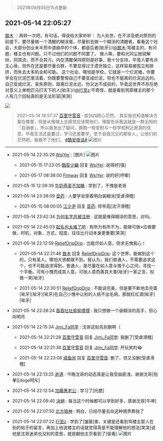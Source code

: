 > 2021年09月05日15点更新
<link rel="stylesheet" href="https://cdn.jsdelivr.net/gh/taotie6/sampleJSON@main/css/photo_show.css">


 ## 2021-05-14 22:05:27 

 [㪚木](https://www.coolapk.com/feed/26980151?shareKey=MDRkNzNhODJkYmM0NjEzMTc3ZjE~) ：再转一次吧，有句话，得说给大家听听：
为人处世，在不涉及绝对原则的前提下，要尽量做一个清醒的糊涂蛋，尽量别去做一个糊涂的清醒者。看看这个社会，大部分创业未半而中道崩卒的个体，都是后者[呲牙]//<a class="feed-link-uname" href="/u/㪚木">@㪚木</a>:骂楼主的，有问题，楼主也有问题。只不过他们的问题不同罢了。
做人嘛<!--break-->，要和光同尘挫锐解纷，同其流，而不合其污。内在清醒保持原则是好事，我十分支持，毕竟人要有点主心骨。但外在还是要尽量合群，不要显得过于遗世独立，这样容易被孤立和排挤，而失去太多机会和可能。
这个社会、哪怕是学校，它就是一个烂泥塘，你要学会在烂泥巴里活着，你既要警惕自己不要变成烂泥，但也不能离的烂泥远远的。自己变成烂泥，丧失原则，距离烂泥太远，你又达不成目的，毕竟这世界不存在绝对意义上单枪匹马打天下的人[呲牙]//<a class="feed-link-uname" href="/u/行至z">@行至z</a>:不奇怪，就是看到骂原楼主的那个人有几个回帖真的是无法形容[笑哭] 

<div class="album">
<img class="img-item" src="https://image.coolapk.com/feed/2019/0507/23/1081091_4540_495@400x225.gif" />
</div>

> 2021-05-14 18:57:37 
> [百里守雪音](https://www.coolapk.com/feed/26976248?shareKey=YWYxNWM2YTE3ZTFmNjEzMTc3ZjE~) : 拔剑四顾心茫然。 其实我也知道解决方案在哪里，但是从情理上总感觉应该帮他们，理智告诉我这就是一群无知的「自溺者」，所以我发出了疑问，换取一些安慰与一些学校附近房源的信息，毕竟生活还是要过，学习还是要学，至于自我沉沦的那些人，让他们的茫然吧，我救不了他们。 <a class="feed-link-tag" href="/t/酷安夜话?type=0">#酷安夜话#</a> 
![图片](https://image.coolapk.com/feed/2021/0514/18/1080769_0effbaf1_9856_0997@1080x2486.jpeg)

 ------- 

- 2021-05-14 22:35:29 [WsiYer](uid=3832235) : [图片] ![图片](https://image.coolapk.com/feed/2021/0514/22/3832235_e84fda89_2293_6423@1080x2400.jpeg)

    - 2021-05-15 17:23:05 [酷荌少編](uid=2564936) 回复 [WsiYer](uid=3832235): 说得好[强] 

    - 2021-05-17 08:38:00 [Flmway](uid=1749697) 回复 [WsiYer](uid=3832235): 说的好[哼唧] 

- 2021-05-15 12:39:39 [牛奶燕麦不加糖](uid=633325) : 学到了，不愧是老哥 

- 2021-05-14 23:38:09 [音药](uid=1025660) : 人要学会穿着明白装糊涂[受虐滑稽] 

    - 2021-05-15 08:00:05 [江少尹](uid=3524927) 回复 [音药](uid=1025660): 师爷高[流汗滑稽] 

- 2021-05-14 23:42:34 [为何名字总被注册](uid=2887890) : 这就是难得糊涂的意思，对吗。 

- 2021-05-14 22:45:03 [起名也太难了吧](uid=1553844) : 有所为有所不为，能做可做≠应做要做，时机，对象，方式，程度，往往比行动本身更重要[笑哭] 

- 2021-05-14 22:12:59 [ReliefDripDrip](uid=1269105) : 岂能尽如人意，但求无愧我心！ 

    - 2021-05-14 22:21:46 [㪚木](uid=1081091) 回复 [ReliefDripDrip](uid=1269105): 这个世界，能做到这个的，只有圣人。哪怕大贤都做不到。我认为，我们普通人，不需要追求这个，也不可能追求得到，普通人，是尽量在如人意与愧于心之间，寻找一个平衡。可有小愧而成其人意，可抛人意而离其大害[呲牙]一家之言，权做一笑[呲牙] 

    - 2021-05-14 22:30:51 [ReliefDripDrip](uid=1269105) : 不能说完美，但是要不断地去完善[呲牙][呲牙][呲牙]在自己小愧中让别的人挑不出毛病，那就杠杠滴[呲牙][呲牙] 

- 2021-05-14 22:28:24 [吞吞吐吐偷偷摸摸](uid=4177414) : 我只想做一个装糊涂的高手，但心向明月 

- 2021-05-14 22:15:34 [Jimi_Fa同学](uid=658442) : 沈哥这贴先别删啊（ 

    - 2021-05-14 22:21:28 [百里守雪音](uid=1080769) 回复 [Jimi_Fa同学](uid=658442): 我删了[受虐滑稽] 

    - 2021-05-14 22:21:36 [百里守雪音](uid=1080769) 回复 [Jimi_Fa同学](uid=658442): 开玩笑的😂 

    - 2021-05-14 22:23:08 [咸鱼闲](uid=3783511) 回复 [百里守雪音](uid=1080769): 删了，但又没删[受虐滑稽] 

- 2021-05-14 22:13:25 [逝遇](uid=2589293) : 今晚沈哥的动态真是让我受益匪浅，谢谢沈哥[抱拳][doge呵斥] 

- 2021-05-14 22:12:54 [加藤惠老公](uid=1266680) : 学习了[托腮] 

- 2021-05-14 22:09:40 [決絕](uid=2288436) : 每当这个时候都可以学到好多，感谢沈哥[牛啤] 

- 2021-05-14 22:07:50 [北方狼神](uid=2492922) : 明白，已经尽量去向这种境界靠拢了 

- 2021-05-14 22:07:22 [行至z](uid=582810) : 学到了[皱眉]害，关键是还看到骂楼主那人在别的帖子的留言，再加上他说楼主的话就觉得真是不能理解他的想法[笑哭]说他是沈哥迷弟也没别的意思，就是翻他主页看到了[偷看] ![图片](https://image.coolapk.com/feed/2021/0514/22/582810_35909896_1241_1092@1080x2400.jpeg)

